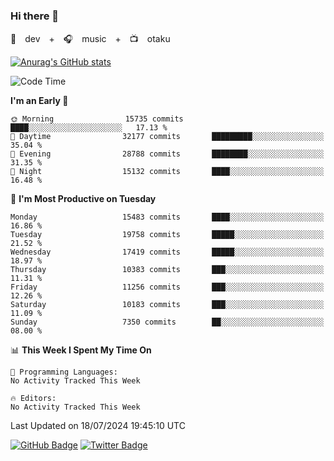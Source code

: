### Hi there 👋

🚀　dev　+　🎧　music　+　📺　otaku


[![Anurag's GitHub stats](https://github-readme-stats.vercel.app/api?username=koheitasaka&count_private=true&show_icons=true&theme=monokai)](https://github.com/koheitasaka/github-readme-stats)

<!--START_SECTION:waka-->
![Code Time](http://img.shields.io/badge/Code%20Time-1%2C161%20hrs%2023%20mins-blue)

**I'm an Early 🐤** 

```text
🌞 Morning                15735 commits       ████░░░░░░░░░░░░░░░░░░░░░   17.13 % 
🌆 Daytime                32177 commits       █████████░░░░░░░░░░░░░░░░   35.04 % 
🌃 Evening                28788 commits       ████████░░░░░░░░░░░░░░░░░   31.35 % 
🌙 Night                  15132 commits       ████░░░░░░░░░░░░░░░░░░░░░   16.48 % 
```
📅 **I'm Most Productive on Tuesday** 

```text
Monday                   15483 commits       ████░░░░░░░░░░░░░░░░░░░░░   16.86 % 
Tuesday                  19758 commits       █████░░░░░░░░░░░░░░░░░░░░   21.52 % 
Wednesday                17419 commits       █████░░░░░░░░░░░░░░░░░░░░   18.97 % 
Thursday                 10383 commits       ███░░░░░░░░░░░░░░░░░░░░░░   11.31 % 
Friday                   11256 commits       ███░░░░░░░░░░░░░░░░░░░░░░   12.26 % 
Saturday                 10183 commits       ███░░░░░░░░░░░░░░░░░░░░░░   11.09 % 
Sunday                   7350 commits        ██░░░░░░░░░░░░░░░░░░░░░░░   08.00 % 
```


📊 **This Week I Spent My Time On** 

```text
💬 Programming Languages: 
No Activity Tracked This Week

🔥 Editors: 
No Activity Tracked This Week
```


 Last Updated on 18/07/2024 19:45:10 UTC
<!--END_SECTION:waka-->

[![GitHub Badge](https://img.shields.io/badge/GitHub-100000?style=for-the-badge&logo=github&logoColor=white)](https://github.com/koheitasaka)
[![Twitter Badge](https://img.shields.io/badge/Twitter-1DA1F2?style=for-the-badge&logo=twitter&logoColor=white)](https://twitter.com/sleep_asleep_)
